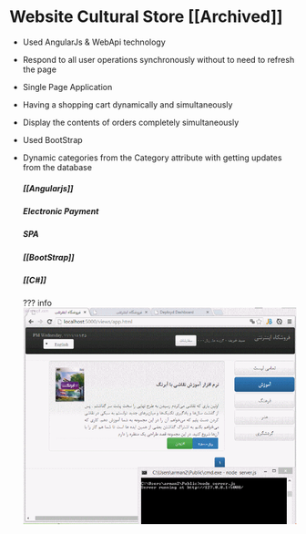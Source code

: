 # Website Cultural Store [[Archived]]
 
* Used AngularJs & WebApi technology
* Respond to all user operations synchronously without to need to refresh the page
* Single Page Application
* Having a shopping cart dynamically and simultaneously
* Display the contents of orders completely simultaneously
* Used BootStrap
* Dynamic categories from the Category attribute with getting updates from the database
  
  ##### [[Angularjs]]

  ##### Electronic Payment

  ##### SPA

  ##### [[BootStrap]]
  
  ##### [[C#]]

  ??? info
    ![Sales Photo](../../assets/attachments/angular1.gif)